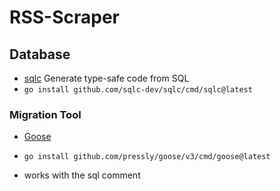 # RSS-Scraper

## Database

- [sqlc](https://github.com/sqlc-dev/sqlc) Generate type-safe code from SQL
- `go install github.com/sqlc-dev/sqlc/cmd/sqlc@latest`

### Migration Tool

- [Goose](https://github.com/pressly/goose)
- `go install github.com/pressly/goose/v3/cmd/goose@latest`

- works with the sql comment

